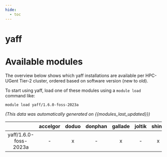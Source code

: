 ```yaml
---
hide:
  - toc
---
```


yaff
====

# Available modules


The overview below shows which yaff installations are available per HPC-UGent Tier-2 cluster, ordered based on software version (new to old).

To start using yaff, load one of these modules using a `module load` command like:

```shell
module load yaff/1.6.0-foss-2023a
```

*(This data was automatically generated on {{modules_last_updated}})*  

| |accelgor|doduo|donphan|gallade|joltik|shinx|
| :---: | :---: | :---: | :---: | :---: | :---: | :---: |
|yaff/1.6.0-foss-2023a|-|x|-|x|-|x|

